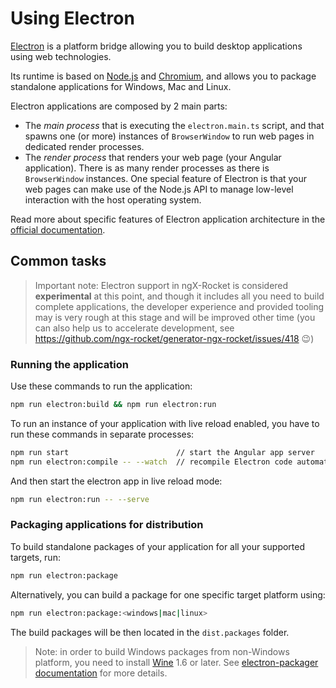 # Using Electron

[Electron](https://electronjs.org) is a platform bridge allowing you to build desktop applications using web
technologies.

Its runtime is based on [Node.js](https://nodejs.org) and [Chromium](https://www.chromium.org/Home), and
allows you to package standalone applications for Windows, Mac and Linux.

Electron applications are composed by 2 main parts:
- The *main process* that is executing the `electron.main.ts` script, and that spawns one (or more) instances of
  `BrowserWindow` to run web pages in dedicated render processes.
- The *render process* that renders your web page (your Angular application). There is as many render processes
  as there is `BrowserWindow` instances. One special feature of Electron is that your web pages can make use of
  the Node.js API to manage low-level interaction with the host operating system.
  
Read more about specific features of Electron application architecture in the
[official documentation](https://electronjs.org/docs/tutorial/application-architecture).

## Common tasks

> Important note: Electron support in ngX-Rocket is considered **experimental** at this point, and though it
> includes all you need to build complete applications, the developer experience and provided tooling may is very
> rough at this stage and will be improved other time (you can also help us to accelerate development, see
> https://github.com/ngx-rocket/generator-ngx-rocket/issues/418 :wink:)

### Running the application

Use these commands to run the application:
```sh
npm run electron:build && npm run electron:run
```

To run an instance of your application with live reload enabled, you have to run these commands in separate processes:
```sh
npm run start                        // start the Angular app server
npm run electron:compile -- --watch  // recompile Electron code automatically
```

And then start the electron app in live reload mode:
```sh
npm run electron:run -- --serve
```

### Packaging applications for distribution

To build standalone packages of your application for all your supported targets, run:
```sh
npm run electron:package
```

Alternatively, you can build a package for one specific target platform using:
```sh
npm run electron:package:<windows|mac|linux>
```

The build packages will be then located in the `dist.packages` folder.

> Note: in order to build Windows packages from non-Windows platform, you need to install
> [Wine](https://www.winehq.org) 1.6 or later.
> See [electron-packager documentation](https://github.com/electron-userland/electron-packager#building-windows-apps-from-non-windows-platforms)
> for more details.
